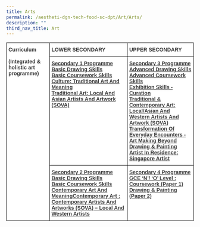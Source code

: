 ```yaml
---
title: Arts
permalink: /aestheti-dgn-tech-food-sc-dpt/Art/Arts/
description: ""
third_nav_title: Art
---
```

<style type="text/css">
.tg  {border-collapse:collapse;border-spacing:0;}
.tg td{border-color:black;border-style:solid;border-width:1px;font-family:Arial, sans-serif;font-size:14px;
  overflow:hidden;padding:10px 5px;word-break:normal;}
.tg th{border-color:black;border-style:solid;border-width:1px;font-family:Arial, sans-serif;font-size:14px;
  font-weight:normal;overflow:hidden;padding:10px 5px;word-break:normal;}
.tg .tg-c1uv{background-color:#FFF;color:#3A3A3A;font-weight:bold;text-align:left;vertical-align:top}
.tg .tg-c5gh{background-color:#FFF;color:#3A3A3A;font-weight:bold;text-align:left;text-decoration:underline;vertical-align:top}
</style>
<table class="tg">
<thead>
  <tr>
    <td class="tg-c1uv" rowspan="3"><span style="font-weight:bold;font-style:inherit">Curriculum</span><br><br><span style="font-weight:inherit;font-style:inherit">(Integrated &amp; holistic art programme)</span></td>
    <td class="tg-c1uv"><span style="font-weight:bold;font-style:inherit">LOWER SECONDARY</span></td>
    <td class="tg-c1uv"><span style="font-weight:bold;font-style:inherit">UPPER SECONDARY</span></td>
  </tr>
  <tr>
    <td class="tg-c5gh">Secondary 1 Programme<br><span style="font-weight:inherit;font-style:inherit">Basic Drawing Skills</span><br><span style="font-weight:inherit;font-style:inherit">Basic Coursework Skills</span><br><span style="font-weight:inherit;font-style:inherit">Culture: Traditional Art And Meaning</span><br><span style="font-weight:inherit;font-style:inherit">Traditional Art: Local And Asian Artists And Artwork (SOVA)</span></td>
    <td class="tg-c5gh">Secondary 3 Programme<br><span style="font-weight:inherit;font-style:inherit">Advanced Drawing Skills</span><br><span style="font-weight:inherit;font-style:inherit">Advanced Coursework Skills</span><br><span style="font-weight:inherit;font-style:inherit">Exhibition Skills - Curation</span><br><span style="font-weight:inherit;font-style:inherit">Traditional &amp; Contemporary Art: Local/Asian And Western Artists And Artwork (SOVA)</span><br><span style="font-weight:inherit;font-style:inherit">Transformation Of Everyday Encounters - Art Making Beyond Drawing &amp; Painting</span><br><span style="font-weight:inherit;font-style:inherit">Artist In Residence: Singapore Artist</span></td>
  </tr>
  <tr>
    <td class="tg-c5gh">Secondary 2 Programme<br><span style="font-weight:inherit;font-style:inherit">Basic  Drawing Skills</span><br><span style="font-weight:inherit;font-style:inherit">Basic Coursework Skills</span><br><span style="font-weight:inherit;font-style:inherit">Contemporary Art And MeaningContemporary Art :</span><br><span style="font-weight:inherit;font-style:inherit">Contemporary Artists And Artworks (SOVA) – Local And Western Artists</span></td>
    <td class="tg-c5gh">Secondary 4 Programme<br><span style="font-weight:inherit;font-style:inherit">GCE ‘N’/ ‘O’ Level :</span><br><span style="font-weight:inherit;font-style:inherit">Coursework (Paper 1)</span><br><span style="font-weight:inherit;font-style:inherit">Drawing &amp; Painting (Paper 2)</span></td>
  </tr>
</thead>
</table>